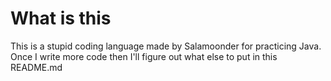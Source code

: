# What is this
This is a stupid coding language made by Salamoonder for practicing Java.
Once I write more code then I'll figure out what else to put in this README.md
